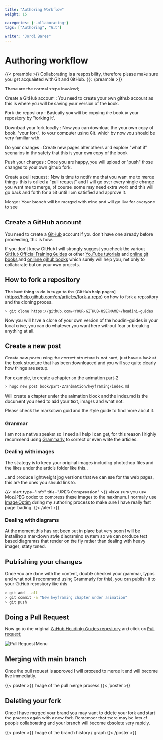 ```yaml
---
title: "Authoring Workflow"
weight: 15

categories: ["Collaborating"]
tags: ["Authoring", "Git"]

writer: "Jordi Bares"
---
```


# Authoring workflow

{{< preamble >}}
Collaborating is a resposibility, therefore please make sure you get acquainted with Git and GitHub.
{{< /preamble >}}


These are the normal steps involved;

Create a GitHub account
: You need to create your own github account as this is where you will be saving your version of the book.

Fork the repository
: Basically you will be copying the book to your repository by "forking it".

Download your fork locally
: Now you can download the your own copy of book, "your fork", to your computer using Git, which by now you should be very familiar with.

Do your changes
: Create new pages alter others and explore "what if" scenarios in the safety that this is your own copy of the book.

Push your changes
: Once you are happy, you will upload or "push" those changes to your own github fork.

Create a pull request
: Now is time to notify me that you want me to merge things, this is called a "pull request" and I will go over every single change you want me to merge, of course, some may need extra work and this will go back and forth for a bit until I am satisfied and approve it.

Merge
: Your branch will be merged with mine and will go live for everyone to see.


## Create a GitHub account

You need to create a [GitHub](https://github.com) acocunt if you don't have one already before proceeding, this is how.

If you don't know GitHub I will strongly suggest you check the various [GitHub Official Training Guides](https://www.youtube.com/githubguides) or other [YouTube tutorials](https://www.youtube.com/watch?v=SWYqp7iY_Tc) and [online git books](https://guides.github.com/introduction/flow/) and [onlinne gihub books](https://launchschool.com/books/git/read/introduction) which surely will help you, not only to collaborate but on your own projects.

## How to fork a repository

The best thing to do is to go to the (GitHub help pages](https://help.github.com/en/articles/fork-a-repo) on how to fork a repository and the cloning proces.

``` bash
> git clone https://github.com/<YOUR-GITHUB-USERNAME>/houdini-guides
```

Now you will have a clone of your own version of the houdini-guides in your local drive, you can do whatever you want here without fear or breaking anything at all.

## Create a new post

Create new posts using the correct structure is not hard, just have a look at the book structure that has been downloaded and you will see quite clearly how things are setup.

For example, to create a chapter on the animation part-2

``` bash
> hugo new post book/part-2/animation/keyframing/index.md
```

Will create a chapter under the animation block and the indes.md is the document you need to add your text, images and what not.

Please check the markdown guid and the style guide to find more about it.

### Grammar

I am not a native speaker so I need all help I can get, for this reason I highly recommend using [Grammarly](https://www.grammarly.com) to correct or even write the articles.

### Dealing with images

The strategy is to keep your original images including photoshop files and the likes under the article folder like this..

..and produce lightweight jpg versions that we can use for the web pages, this are the ones you should link to.

{{< alert type="info" title="JPEG Compression" >}}
Make sure you use MozJPEG codec to compress these images to the maximum. I normally use [Image Optim](https://imageoptim.com/mac) during my authoring process to make sure I have really fast page loading.
{{< /alert >}}

### Dealing with diagrams

At the moment this has not been put in place but very soon I will be installing a markdown style diagraming system so we can produce text based diagramas that render on the fly rather than dealing with heavy images, staty tuned.

## Publishing your changes

Once you are done with the content, double checked your grammar, typos and what not (I recommend using Grammarly for this), you can publish it to your GitHub repository like this

``` bash
> git add --all
> git commit -m "New keyframing chapter under animation"
> git push
```

## Doing a Pull Request

Now go to the original [GitHub Houdinig Guides repository](https://github.com/jordibares/houdini-guides-website) and click on [Pull request](https://github.com/jordibares/houdini-guides-website/pulls);

![Pull Request Menu][2]

## Merging with main branch

Once the pull request is approved I will proceed to merge it and will become live immediatly.

{{< poster >}}
Image of the pull merge process
{{< /poster >}}


## Deleting your fork

Once I have merged your brand you may want to delete your fork and start the process again with a new fork. Remember that there may be lots of people collaborating and your branch will become obsolete very rapidly.

{{< poster >}}
Image of the branch history / graph
{{< /poster >}}

[1]: config-git__1_menu.jpg
[2]: config-git__2_pull-request.jpg
